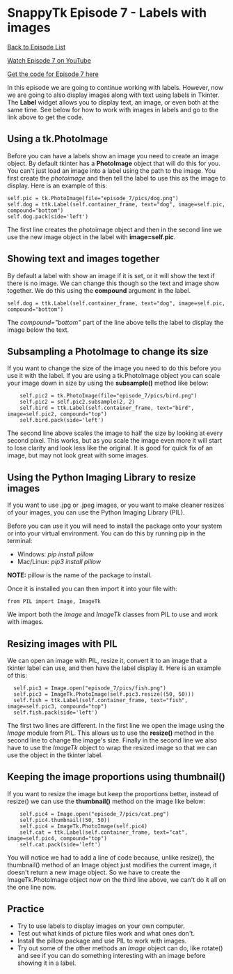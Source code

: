 # SnappyTk Episode 7 - Labels with images

[Back to Episode List](../README.md)

[Watch Episode 7 on YouTube](https://youtu.be/tLKec9nUywQ)

[Get the code for Episode 7 here](code/label_images.py)

In this episode we are going to continue working with labels. However, now we are going to also display images along with text using labels in Tkinter. The **Label** widget allows you to display text, an image, or even both at the same time. See below for how to work with images in labels and go to the link above to get the code.

## Using a tk.PhotoImage
Before you can have a labels show an image you need to create an image object. By default tkinter has a **PhotoImage** object that will do this for you. You can't just load an image into a label using the path to the image. You first create the *photoimage* and then tell the label to use this as the image to display. Here is an example of this:

    self.pic = tk.PhotoImage(file="episode_7/pics/dog.png")
    self.dog = ttk.Label(self.container_frame, text="dog", image=self.pic, compound="bottom")
    self.dog.pack(side='left')

The first line creates the photoimage object and then in the second line we use the new image object in the label with **image=self.pic**.

## Showing text and images together
By default a label with show an image if it is set, or it will show the text if there is no image. We can change this though so the text and image show together. We do this using the **compound** argument in the label.

    self.dog = ttk.Label(self.container_frame, text="dog", image=self.pic, compound="bottom")

The *compound="bottom"* part of the line above tells the label to display the image below the text.

## Subsampling a PhotoImage to change its size
If you want to change the size of the image you need to do this before you use it with the label. If you are using a tk.PhotoImage object you can scale your image down in size by using the **subsample()** method like below:

        self.pic2 = tk.PhotoImage(file="episode_7/pics/bird.png")
        self.pic2 = self.pic2.subsample(2, 2)
        self.bird = ttk.Label(self.container_frame, text="bird", image=self.pic2, compound="top")
        self.bird.pack(side='left')

The second line above scales the image to half the size by looking at every second pixel. This works, but as you scale the image even more it will start to lose clarity and look less like the original. It is good for quick fix of an image, but may not look great with some images.

## Using the Python Imaging Library to resize images
If you want to use .jpg or .jpeg images, or you want to make cleaner resizes of your images, you can use the Python Imaging Library (PIL).

Before you can use it you will need to install the package onto your system or into your virtual environment. You can do this by running pip in the terminal:

- Windows: *pip install pillow*
- Mac/Linux: *pip3 install pillow*

**NOTE:** pillow is the name of the package to install.

Once it is installed you can then import it into your file with:

    from PIL import Image, ImageTk

We import both the *Image* and *ImageTk* classes from PIL to use and work with images.

## Resizing images with PIL
We can open an image with PIL, resize it, convert it to an image that a tkinter label can use, and then have the label display it. Here is an example of this:

      self.pic3 = Image.open("episode_7/pics/fish.png")
      self.pic3 = ImageTk.PhotoImage(self.pic3.resize((50, 50)))
      self.fish = ttk.Label(self.container_frame, text="fish", image=self.pic3, compound="top")
      self.fish.pack(side='left')

The first two lines are different. In the first line we open the image using the *Image* module from PIL. This allows us to use the **resize()** method in the second line to change the image's size. Finally in the second line we also have to use the *ImageTk* object to wrap the resized image so that we can use the object in the tkinter label.

## Keeping the image proportions using thumbnail()
If you want to resize the image but keep the proportions better, instead of resize() we can use the **thumbnail()** method on the image like below:

        self.pic4 = Image.open("episode_7/pics/cat.png")
        self.pic4.thumbnail((50, 50))
        self.pic4 = ImageTk.PhotoImage(self.pic4)
        self.cat = ttk.Label(self.container_frame, text="cat", image=self.pic4, compound="top")
        self.cat.pack(side='left')

You will notice we had to add a line of code because, unlike resize(), the thumbnail() method of an Image object just modifies the current image, it doesn't return a new image object. So we have to create the ImageTk.PhotoImage object now on the third line above, we can't do it all on the one line now.

## Practice
- Try to use labels to display images on your own computer.
- Test out what kinds of picture files work and what ones don't.
- Install the pillow package and use PIL to work with images.
- Try out some of the other methods an *Image* object can do, like rotate() and see if you can do something interesting with an image before showing it in a label.